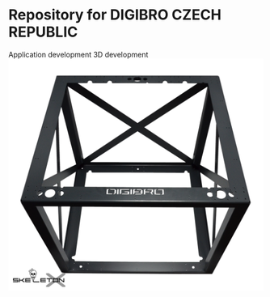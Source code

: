 # Repository for DIGIBRO CZECH REPUBLIC
Application development
3D development
![alt text](https://github.com/digibrocz/3D-Devices/blob/main/skeletonX.jpg?raw=true)
 

